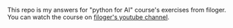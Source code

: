 This repo is my answers for "python for AI" course's exercises from filoger.<br>You can watch the course on [filoger's youtube channel](https://www.youtube.com/watch?v=Tf589jdI6N0&list=PLShkdm1qvUyKgeliePT_TqjlXqugfJ6tg).

